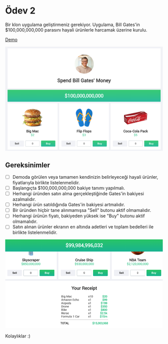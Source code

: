 # Ödev 2

Bir klon uygulama geliştirmeniz gerekiyor. Uygulama, Bill Gates'in $100,000,000,000 parasını hayali ürünlerle harcamak üzerine kurulu.

[Demo](https://neal.fun/spend/)

![Preview](./figures/preview.png)

## Gereksinimler

- [ ] Demoda görülen veya tamamen kendinizin belirleyeceği hayali ürünler, fiyatlarıyla birlikte listelenmelidir.
- [ ] Başlangıçta $100,000,000,000 bakiye tanımı yapılmalı.
- [ ] Herhangi üründen satın alma gerçekleştiğinde Gates'in bakiyesi azalmalıdır.
- [ ] Herhangi ürün satıldığında Gates'in bakiyesi artmalıdır.
- [ ] Bir üründen hiçbir tane alınmamışsa "Sell" butonu aktif olmamalıdır.
- [ ] Herhangi ürünün fiyatı, bakiyeden yüksek ise "Buy" butonu aktif olmamalıdır.
- [ ] Satın alınan ürünler ekranın en altında adetleri ve toplam bedelleri ile birlikte listelenmelidir.
  
![Basket](figures/basket.png) 


Kolaylıklar :)
